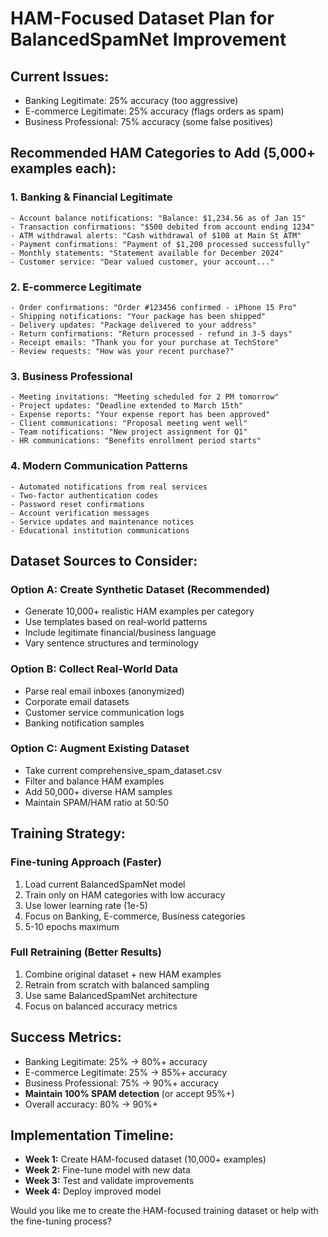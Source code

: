 # HAM-Focused Dataset Plan for BalancedSpamNet Improvement

## Current Issues:
- Banking Legitimate: 25% accuracy (too aggressive)
- E-commerce Legitimate: 25% accuracy (flags orders as spam)  
- Business Professional: 75% accuracy (some false positives)

## Recommended HAM Categories to Add (5,000+ examples each):

### 1. **Banking & Financial Legitimate** 
```
- Account balance notifications: "Balance: $1,234.56 as of Jan 15"
- Transaction confirmations: "$500 debited from account ending 1234"
- ATM withdrawal alerts: "Cash withdrawal of $100 at Main St ATM"
- Payment confirmations: "Payment of $1,200 processed successfully"
- Monthly statements: "Statement available for December 2024"
- Customer service: "Dear valued customer, your account..."
```

### 2. **E-commerce Legitimate**
```
- Order confirmations: "Order #123456 confirmed - iPhone 15 Pro"
- Shipping notifications: "Your package has been shipped"
- Delivery updates: "Package delivered to your address"
- Return confirmations: "Return processed - refund in 3-5 days"
- Receipt emails: "Thank you for your purchase at TechStore"
- Review requests: "How was your recent purchase?"
```

### 3. **Business Professional**
```
- Meeting invitations: "Meeting scheduled for 2 PM tomorrow"
- Project updates: "Deadline extended to March 15th"
- Expense reports: "Your expense report has been approved"
- Client communications: "Proposal meeting went well"
- Team notifications: "New project assignment for Q1"
- HR communications: "Benefits enrollment period starts"
```

### 4. **Modern Communication Patterns**
```
- Automated notifications from real services
- Two-factor authentication codes
- Password reset confirmations
- Account verification messages
- Service updates and maintenance notices
- Educational institution communications
```

## Dataset Sources to Consider:

### **Option A: Create Synthetic Dataset** (Recommended)
- Generate 10,000+ realistic HAM examples per category
- Use templates based on real-world patterns
- Include legitimate financial/business language
- Vary sentence structures and terminology

### **Option B: Collect Real-World Data**
- Parse real email inboxes (anonymized)
- Corporate email datasets
- Customer service communication logs
- Banking notification samples

### **Option C: Augment Existing Dataset**
- Take current comprehensive_spam_dataset.csv 
- Filter and balance HAM examples
- Add 50,000+ diverse HAM samples
- Maintain SPAM/HAM ratio at 50:50

## Training Strategy:

### **Fine-tuning Approach** (Faster)
1. Load current BalancedSpamNet model
2. Train only on HAM categories with low accuracy
3. Use lower learning rate (1e-5)
4. Focus on Banking, E-commerce, Business categories
5. 5-10 epochs maximum

### **Full Retraining** (Better Results)
1. Combine original dataset + new HAM examples
2. Retrain from scratch with balanced sampling
3. Use same BalancedSpamNet architecture
4. Focus on balanced accuracy metrics

## Success Metrics:
- Banking Legitimate: 25% → 80%+ accuracy
- E-commerce Legitimate: 25% → 85%+ accuracy  
- Business Professional: 75% → 90%+ accuracy
- **Maintain 100% SPAM detection** (or accept 95%+)
- Overall accuracy: 80% → 90%+

## Implementation Timeline:
- **Week 1:** Create HAM-focused dataset (10,000+ examples)
- **Week 2:** Fine-tune model with new data
- **Week 3:** Test and validate improvements
- **Week 4:** Deploy improved model

Would you like me to create the HAM-focused training dataset or help with the fine-tuning process?